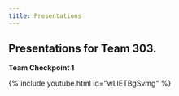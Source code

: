 ```yaml
---
title: Presentations
---
```


## Presentations for Team 303.

**Team Checkpoint 1**

{% include youtube.html id="wLlETBgSvmg" %}
